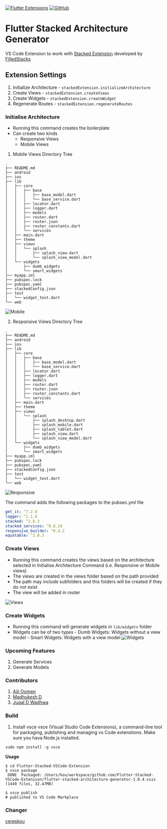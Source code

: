 [![Flutter Extensions](https://img.shields.io/badge/Flutter-grey?style=flat-square&logo=flutter&logoColor=blue)](https://flutter.dev)
[![GitHub](https://img.shields.io/github/license/digiMoGo/Flutter-Stacked-VSCode-Extension)](https://raw.githubusercontent.com/digiMoGo/Flutter-Stacked-VSCode-Extension/master/LICENSE)

# Flutter Stacked Architecture Generator

VS Code Extension to work with [Stacked Extension](https://pub.dev/packages/stacked) developed by [FilledStacks](https://www.filledstacks.com)

## Extension Settings

1. Initialize Architecture - `stackedExtension.initializeArchitecture`
2. Create Views - `stackedExtension.createViews`
3. Create Widgets - `stackedExtension.createWidget`
4. Regenerate Routes - `stackedExtension.regenerateRoutes`

### Initialise Architecture

- Running this command creates the boilerplate
- Can create two kinds
  - Responsive Views
  - Mobile Views

1. Mobile Views Directory Tree

```
.
├── README.md
├── android
├── ios
├── lib
│   ├── core
│   │   ├── base
│   │   │   ├── base_model.dart
│   │   │   └── base_service.dart
│   │   ├── locator.dart
│   │   ├── logger.dart
│   │   ├── models
│   │   ├── router.dart
│   │   ├── router.json
│   │   ├── router_constants.dart
│   │   └── services
│   ├── main.dart
│   ├── theme
│   ├── views
│   │   └── splash
│   │       ├── splash_view.dart
│   │       └── splash_view_model.dart
│   └── widgets
│       ├── dumb_widgets
│       └── smart_widgets
├── myapp.iml
├── pubspec.lock
├── pubspec.yaml
├── stackedConfig.json
├── test
│   └── widget_test.dart
└── web
```

![Mobile](images/InitializeArchitectureMobile.gif)

2. Responsive Views Directory Tree

```
.
├── README.md
├── android
├── ios
├── lib
│   ├── core
│   │   ├── base
│   │   │   ├── base_model.dart
│   │   │   └── base_service.dart
│   │   ├── locator.dart
│   │   ├── logger.dart
│   │   ├── models
│   │   ├── router.dart
│   │   ├── router.json
│   │   ├── router_constants.dart
│   │   └── services
│   ├── main.dart
│   ├── theme
│   ├── views
│   │   └── splash
│   │       ├── splash_desktop.dart
│   │       ├── splash_mobile.dart
│   │       ├── splash_tablet.dart
│   │       ├── splash_view.dart
│   │       └── splash_view_model.dart
│   └── widgets
│       ├── dumb_widgets
│       └── smart_widgets
├── myapp.iml
├── pubspec.lock
├── pubspec.yaml
├── stackedConfig.json
├── test
│   └── widget_test.dart
└── web
```

![Responsive](images/InitializeArchitectureResponsive.gif)

The command adds the following packages to the pubsec.yml file

```yaml
get_it: ^7.2.0
logger: ^1.1.0
stacked: ^2.6.3
stacked_services: ^0.8.24
responsive_builder: ^0.4.2
equatable: ^2.0.3
```

### Create Views

- Running this command creates the views based on the architecture selected in Initialise Architecture Command (i.e. Responsive or Mobile views)
- The views are created in the views folder based on the path provided
- The path may include subfolders and this folders will be created if they do not exist
- The view will be added in router

![Views](images/CreateViews.gif)

### Create Widgets

- Running this command will generate widgets in `lib/widgets` folder
- Widgets can be of two types - Dumb Widgets: Widgets without a view model - Smart Widgets: Widgets with a view model
  ![Widgets](images/CreateWidgets.gif)

### Upcoming Features

1. Generate Services
2. Generate Models

### Contributors

1. [Ajil Oomen](https://github.com/ajilo297)
2. [Madhukesh D](https://github.com/madhukesh048)
3. [Jugal D Wadhwa](https://github.com/jugalw13)

### Build

1. Install vsce
   vsce (Visual Studio Code Extensions), a command-line tool for packaging, publishing and managing vs Code extenstions.
   Make sure you hava Node.js installed.

```
sudo npm install -g vsce
```

**Usage**

```
$ cd Flutter-Stacked-VSCode-Extension
$ vsce package
 DONE  Packaged: /Users/kou/workspace/github.com/Flutter-Stacked-VSCode-Extension/flutter-stacked-architecture-generator-1.0.4.vsix (1449 files, 32.47MB)

$ vsce publish
# published to VS Code Markplace
```

### Changer

[cereskou](https://github.com/cereskou)
